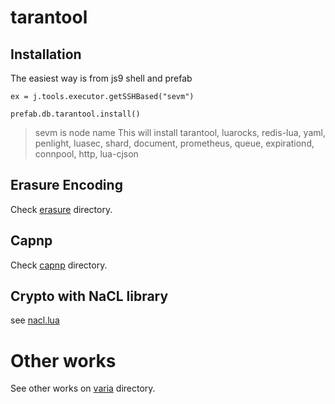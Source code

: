 # tarantool

## Installation
The easiest way is from js9 shell and prefab
```
ex = j.tools.executor.getSSHBased("sevm")

prefab.db.tarantool.install()
```
> sevm is node name
>This will install tarantool, luarocks, redis-lua, yaml, penlight, luasec, shard, document, prometheus, queue, expirationd, connpool, http, lua-cjson

## Erasure Encoding

Check [erasure](./erasure) directory.

## Capnp 

Check [capnp](./capnp) directory.

## Crypto with NaCL library

see [nacl.lua](./nacl.lua)

# Other works

See other works on [varia](./varia) directory.
